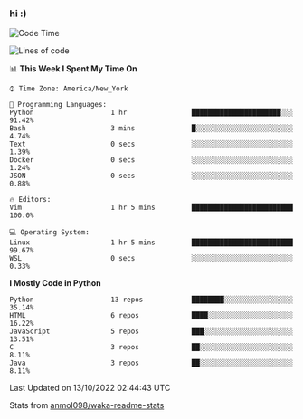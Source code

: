 ### hi :)

<!--START_SECTION:waka-->
![Code Time](http://img.shields.io/badge/Code%20Time-940%20hrs%2048%20mins-blue)

![Lines of code](https://img.shields.io/badge/From%20Hello%20World%20I%27ve%20Written-599%20Thousand%20lines%20of%20code-blue)

📊 **This Week I Spent My Time On** 

```text
⌚︎ Time Zone: America/New_York

💬 Programming Languages: 
Python                   1 hr                ██████████████████████░░░   91.42% 
Bash                     3 mins              █░░░░░░░░░░░░░░░░░░░░░░░░   4.74% 
Text                     0 secs              ░░░░░░░░░░░░░░░░░░░░░░░░░   1.39% 
Docker                   0 secs              ░░░░░░░░░░░░░░░░░░░░░░░░░   1.24% 
JSON                     0 secs              ░░░░░░░░░░░░░░░░░░░░░░░░░   0.88%

🔥 Editors: 
Vim                      1 hr 5 mins         █████████████████████████   100.0%

💻 Operating System: 
Linux                    1 hr 5 mins         █████████████████████████   99.67% 
WSL                      0 secs              ░░░░░░░░░░░░░░░░░░░░░░░░░   0.33%

```

**I Mostly Code in Python** 

```text
Python                   13 repos            ████████░░░░░░░░░░░░░░░░░   35.14% 
HTML                     6 repos             ████░░░░░░░░░░░░░░░░░░░░░   16.22% 
JavaScript               5 repos             ███░░░░░░░░░░░░░░░░░░░░░░   13.51% 
C                        3 repos             ██░░░░░░░░░░░░░░░░░░░░░░░   8.11% 
Java                     3 repos             ██░░░░░░░░░░░░░░░░░░░░░░░   8.11%

```



 Last Updated on 13/10/2022 02:44:43 UTC
<!--END_SECTION:waka-->

Stats from [anmol098/waka-readme-stats](https://github.com/anmol098/waka-readme-stats)
